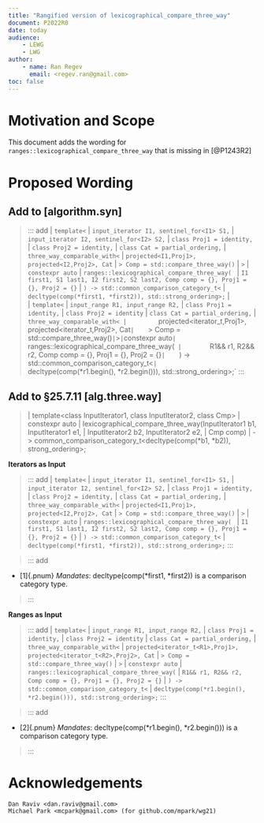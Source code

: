 ```yaml
---
title: "Rangified version of lexicographical_compare_three_way"
document: P2022R0
date: today
audience: 
    - LEWG
    - LWG
author:
    - name: Ran Regev
      email: <regev.ran@gmail.com>
toc: false
---   
```


# Motivation and Scope
This document adds the wording for ```ranges::lexicographical_compare_three_way``` that is missing in [@P1243R2]

# Proposed Wording 

## Add to [algorithm.syn]

> ::: add
> | `template<`
> |     `input_iterator I1, sentinel_for<I1> S1,`
> |     `input_iterator I2, sentinel_for<I2> S2,`
> |     `class Proj1 = identity, `
> |     `class Proj2 = identity,`
> |     `class Cat = partial_ordering,`
> |     `three_way_comparable_with<`
> |         `projected<I1,Proj1>, projected<I2,Proj2>, Cat`
> |     `> Comp = std::compare_three_way()`
> | `>`
> | `constexpr auto`
> |     `ranges::lexicographical_compare_three_way( `
> |         `I1 first1, S1 last1, I2 first2, S2 last2, Comp comp = {}, Proj1 = {}, Proj2 = {}`
> |     `) -> std::common_comparison_category_t<`
> |                 `decltype(comp(*first1, *first2)), std::strong_ordering>;`
> |     
> | `template<`
> |     `input_range R1, input_range R2,` 
> |     `class Proj1 = identity,` 
> |     `class Proj2 = identity`
> |     `class Cat = partial_ordering,`
> |     `three_way_comparable_with<
> |         `projected<iterator_t<R1>,Proj1>, projected<iterator_t<R2>,Proj2>, Cat`
> |     `> Comp = std::compare_three_way()`
> | `>`
> | `constexpr auto`
> |     `ranges::lexicographical_compare_three_way(` 
> |         `R1&& r1, R2&& r2, Comp comp = {}, Proj1 = {}, Proj2 = {}`
> |     `) -> std::common_comparison_category_t<`
> |                 `decltype(comp(*r1.begin(), *r2.begin())), std::strong_ordering>;`
> :::


## Add to §25.7.11 [alg.three.way]

> | template<class InputIterator1, class InputIterator2, class Cmp>
> |   constexpr auto
> |     lexicographical_compare_three_way(InputIterator1 b1, InputIterator1 e1,
> |                                       InputIterator2 b2, InputIterator2 e2,
> |                                       Cmp comp)
> |       -> common_comparison_category_t<decltype(comp(\*b1, \*b2)), strong_ordering>;

__Iterators as Input__

> ::: add
> | `template<`
> |     `input_iterator I1, sentinel_for<I1> S1,`
> |     `input_iterator I2, sentinel_for<I2> S2,`
> |     `class Proj1 = identity, `
> |     `class Proj2 = identity,`
> |     `class Cat = partial_ordering,`
> |     `three_way_comparable_with<`
> |         `projected<I1,Proj1>, projected<I2,Proj2>, Cat`
> |     `> Comp = std::compare_three_way()`
> | `>`
> | `constexpr auto`
> |     `ranges::lexicographical_compare_three_way( `
> |         `I1 first1, S1 last1, I2 first2, S2 last2, Comp comp = {}, Proj1 = {}, Proj2 = {}`
> |     `) -> std::common_comparison_category_t<`
> |                 `decltype(comp(*first1, *first2)), std::strong_ordering>;`
> :::

> ::: add
- [1]{.pnum} _Mandates_: decltype(comp(\*first1, \*first2)) is a comparison category type.
> :::

__Ranges as Input__

> ::: add
> | `template<`
> |     `input_range R1, input_range R2,` 
> |     `class Proj1 = identity,` 
> |     `class Proj2 = identity`
> |     `class Cat = partial_ordering,`
> |     `three_way_comparable_with<`
> |         `projected<iterator_t<R1>,Proj1>, projected<iterator_t<R2>,Proj2>, Cat`
> |     `> Comp = std::compare_three_way()`
> | `>`
> | `constexpr auto`
> |     `ranges::lexicographical_compare_three_way(` 
> |         `R1&& r1, R2&& r2, Comp comp = {}, Proj1 = {}, Proj2 = {}`
> |     `) -> std::common_comparison_category_t<`
> |                 `decltype(comp(*r1.begin(), *r2.begin())), std::strong_ordering>;`
> :::

> ::: add
- [2]{.pnum} _Mandates_: decltype(comp(\*r1.begin(), \*r2.begin())) is a comparison category type.
> :::


# Acknowledgements
    Dan Raviv <dan.raviv@gmail.com>
    Michael Park <mcpark@gmail.com> (for github.com/mpark/wg21)

